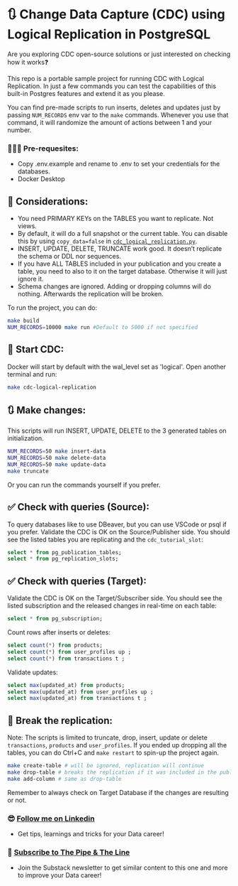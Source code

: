 # 🔃 Change Data Capture (CDC) using Logical Replication in PostgreSQL

Are you exploring CDC open-source solutions or just interested on checking how it works❓

This repo is a portable sample project for running CDC with Logical Replication. In just a few commands you can test the capabilities of this built-in Postgres features and extend it as you please.

You can find pre-made scripts to run inserts, deletes and updates just by passing `NUM_RECORDS` env var to the `make` commands. Whenever you use that command, it will randomize the amount of actions between 1 and your number.

### 🙋🏻‍♂️ Pre-requesites:
- Copy .env.example and rename to .env to set your credentials for the databases.
- Docker Desktop

## 📝 Considerations:

- You need PRIMARY KEYs on the TABLES you want to replicate. Not views.
- By default, it will do a full snapshot or the current table. You can disable this by using `copy_data=false` in [`cdc_logical_replication.py`](https://github.com/aboyalejandro/change_data_capture_tutorial/blob/dfbd3f8201989c58e48425d5be4c7afd2a4cf57f/scripts/cdc_logical_replication.py#L59).
- INSERT, UPDATE, DELETE, TRUNCATE work good.
It doesn’t replicate the schema or DDL nor sequences.
- If you have ALL TABLES included in your publication and you create a table, you need to also to it on the target database. Otherwise it will just ignore it. 
- Schema changes are ignored. Adding or dropping columns will do nothing. Afterwards the replication will be broken.

To run the project, you can do: 

```sh
make build
NUM_RECORDS=10000 make run #Default to 5000 if not specified
```

## 🚀 Start CDC:
Docker will start by default with the wal_level set as 'logical'. Open another terminal and run:

```sh 
make cdc-logical-replication
```

## 🔃 Make changes:

This scripts will run INSERT, UPDATE, DELETE to the 3 generated tables on initialization.  

```sh 
NUM_RECORDS=50 make insert-data 
NUM_RECORDS=50 make delete-data
NUM_RECORDS=50 make update-data
make truncate
```

Or you can run the commands yourself if you prefer.

## ✅ Check with queries (Source):
To query databases like to use DBeaver, but you can use VSCode or psql if you prefer. 
Validate the CDC is OK on the Source/Publisher side. You should see the listed tables you are replicating and the `cdc_tutorial_slot`:

```sql
select * from pg_publication_tables;
select * from pg_replication_slots;
```

## ✅ Check with queries (Target):

Validate the CDC is OK on the Target/Subscriber side. You should see the listed subscription and the released changes in real-time on each table:

```sql
select * from pg_subscription;
```
Count rows after inserts or deletes:

```sql
select count(*) from products;
select count(*) from user_profiles up ;
select count(*) from transactions t ;
```
Validate updates:

```sql
select max(updated_at) from products;
select max(updated_at) from user_profiles up ;
select max(updated_at) from transactions t ;
```

## 🔨 Break the replication: 

Note: The scripts is limited to truncate, drop, insert, update or delete `transactions`, `products` and `user_profiles`. If you ended up dropping all the tables, you can do Ctrl+C and `make restart` to spin-up the project again. 

```sh
make create-table # will be ignored, replication will continue
make drop-table # breaks the replication if it was included in the publication, if not it will go on.
make add-column # same as drop-table
```
Remember to always check on Target Database if the changes are resulting or not.

### 😎 [Follow me on Linkedin](https://www.linkedin.com/in/alejandro-aboy/)
- Get tips, learnings and tricks for your Data career!

### 📩 [Subscribe to The Pipe & The Line](https://thepipeandtheline.substack.com/?utm_source=github&utm_medium=referral)
- Join the Substack newsletter to get similar content to this one and more to improve your Data career!
